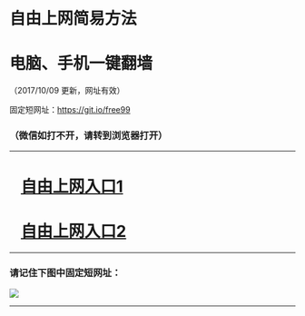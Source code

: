 ﻿# 自由上网简易方法

# 电脑、手机一键翻墙

（2017/10/09 更新，网址有效）

固定短网址：https://git.io/free99

### （微信如打不开，请转到浏览器打开）


***





# &nbsp;&nbsp; <a href="http://ft2974923525.fwq-tz-1001.info/fwqtz01.html?t=100900113287 " target="_blank">自由上网入口1</a>
# &nbsp;&nbsp; <a href="http://ft1631720430.fwq-tz-1002.info/fwqtz02.html?t=100900126308 " target="_blank">自由上网入口2</a>
***

### 请记住下图中固定短网址：

<img src="https://s3-us-west-2.amazonaws.com/fwq-1001/yjfq-20170905okok.png" /> 


***

